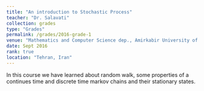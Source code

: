 ```yaml
---
title: "An introduction to Stochastic Process"
teacher: "Dr. Salavati"
collection: grades
type: "Grades"
permalink: /grades/2016-grade-1
venue: "Mathematics and Computer Science dep., Amirkabir University of Technology."
date: Sept 2016
rank: true
location: "Tehran, Iran"
---
```


In this course we have learned about random walk, some properties of a continues time and discrete time markov chains and their stationary states.
